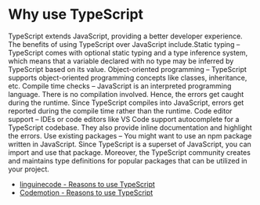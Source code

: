 # Why use TypeScript

TypeScript extends JavaScript, providing a better developer experience. The benefits of using TypeScript over JavaScript include.Static typing – TypeScript comes with optional static typing and a type inference system, which means that a variable declared with no type may be inferred by TypeScript based on its value. Object-oriented programming – TypeScript supports object-oriented programming concepts like classes, inheritance, etc. Compile time checks – JavaScript is an interpreted programming language. There is no compilation involved. Hence, the errors get caught during the runtime. Since TypeScript compiles into JavaScript, errors get reported during the compile time rather than the runtime. Code editor support – IDEs or code editors like VS Code support autocomplete for a TypeScript codebase. They also provide inline documentation and highlight the errors. Use existing packages – You might want to use an npm package written in JavaScript. Since TypeScript is a superset of JavaScript, you can import and use that package. Moreover, the TypeScript community creates and maintains type definitions for popular packages that can be utilized in your project.

- [linguinecode - Reasons to use TypeScript](https://linguinecode.com/post/5-reasons-why-to-use-typescript)
- [Codemotion - Reasons to use TypeScript](https://www.codemotion.com/magazine/backend/why-you-should-use-typescript-for-your-next-project/)
